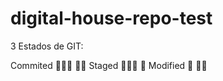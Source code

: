 # digital-house-repo-test

3 Estados de GIT:

Commited 👨🏼‍🍳 :cook:
Staged 🕵🏼‍♂️ :zombie:
Modified 🎨 :woman_mechanic:

